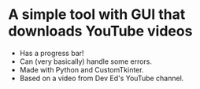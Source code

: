 # A simple tool with GUI that downloads YouTube videos

- Has a progress bar!
- Can (very basically) handle some errors.
- Made with Python and CustomTkinter.
- Based on a video from Dev Ed's YouTube channel.
